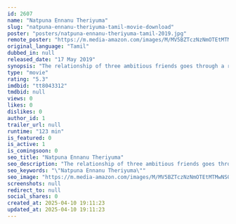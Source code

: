 ```yaml
---
id: 2607
name: "Natpuna Ennanu Theriyuma"
slug: "natpuna-ennanu-theriyuma-tamil-movie-download"
poster: "posters/natpuna-ennanu-theriyuma-tamil-2019.jpg"
remote_poster: "https://m.media-amazon.com/images/M/MV5BZTczNzNmOTEtMTMwNS00NzhkLTk4NjMtOTU1OTdhMGRmN2RjXkEyXkFqcGdeQXVyNTM3MDMyMDQ@._V1_SX300.jpg"
original_language: "Tamil"
dubbed_in: null
released_date: "17 May 2019"
synopsis: "The relationship of three ambitious friends goes through a rough patch when two of them fall for the same girl."
type: "movie"
rating: "5.3"
imdbid: "tt8043312"
tmdbid: null
views: 0
likes: 0
dislikes: 0
author_id: 1
trailer_url: null
runtime: "123 min"
is_featured: 0
is_active: 1
is_comingsoon: 0
seo_title: "Natpuna Ennanu Theriyuma"
seo_description: "The relationship of three ambitious friends goes through a rough patch when two of them fall for the same girl."
seo_keywords: "\"Natpuna Ennanu Theriyuma\""
seo_image: "https://m.media-amazon.com/images/M/MV5BZTczNzNmOTEtMTMwNS00NzhkLTk4NjMtOTU1OTdhMGRmN2RjXkEyXkFqcGdeQXVyNTM3MDMyMDQ@._V1_SX300.jpg"
screenshots: null
redirect_to: null
social_shares: 0
created_at: 2025-04-10 19:11:23
updated_at: 2025-04-10 19:11:23
---
```


